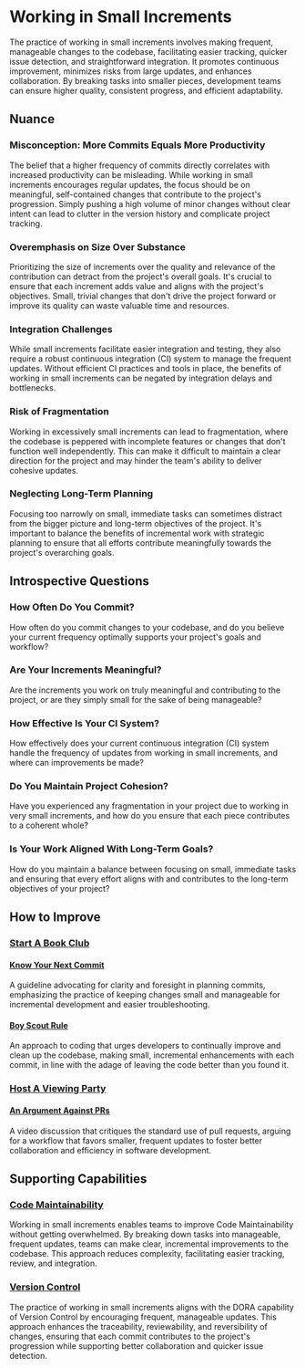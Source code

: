 # Working in Small Increments

The practice of working in small increments involves making frequent, manageable changes to the codebase, facilitating easier tracking, quicker issue detection, and straightforward integration.
It promotes continuous improvement, minimizes risks from large updates, and enhances collaboration.
By breaking tasks into smaller pieces, development teams can ensure higher quality, consistent progress, and efficient adaptability.

## Nuance

### Misconception: More Commits Equals More Productivity
The belief that a higher frequency of commits directly correlates with increased productivity can be misleading.
While working in small increments encourages regular updates, the focus should be on meaningful, self-contained changes that contribute to the project's progression.
Simply pushing a high volume of minor changes without clear intent can lead to clutter in the version history and complicate project tracking.

### Overemphasis on Size Over Substance
Prioritizing the size of increments over the quality and relevance of the contribution can detract from the project's overall goals.
It's crucial to ensure that each increment adds value and aligns with the project's objectives.
Small, trivial changes that don't drive the project forward or improve its quality can waste valuable time and resources.

### Integration Challenges
While small increments facilitate easier integration and testing, they also require a robust continuous integration (CI) system to manage the frequent updates.
Without efficient CI practices and tools in place, the benefits of working in small increments can be negated by integration delays and bottlenecks.

### Risk of Fragmentation
Working in excessively small increments can lead to fragmentation, where the codebase is peppered with incomplete features or changes that don't function well independently.
This can make it difficult to maintain a clear direction for the project and may hinder the team's ability to deliver cohesive updates.

### Neglecting Long-Term Planning
Focusing too narrowly on small, immediate tasks can sometimes distract from the bigger picture and long-term objectives of the project.
It's important to balance the benefits of incremental work with strategic planning to ensure that all efforts contribute meaningfully towards the project's overarching goals.

## Introspective Questions

### How Often Do You Commit?
How often do you commit changes to your codebase, and do you believe your current frequency optimally supports your project's goals and workflow?

### Are Your Increments Meaningful?
Are the increments you work on truly meaningful and contributing to the project, or are they simply small for the sake of being manageable?

### How Effective Is Your CI System?
How effectively does your current continuous integration (CI) system handle the frequency of updates from working in small increments, and where can improvements be made?

### Do You Maintain Project Cohesion?
Have you experienced any fragmentation in your project due to working in very small increments, and how do you ensure that each piece contributes to a coherent whole?

### Is Your Work Aligned With Long-Term Goals?
How do you maintain a balance between focusing on small, immediate tasks and ensuring that every effort aligns with and contributes to the long-term objectives of your project?

## How to Improve

### [Start A Book Club](/practices/start-a-book-club.md)

#### [Know Your Next Commit](https://github.com/97-things/97-things-every-programmer-should-know/tree/master/en/thing_47#know-your-next-commit)
A guideline advocating for clarity and foresight in planning commits, emphasizing the practice of keeping changes small and manageable for incremental development and easier troubleshooting.

#### [Boy Scout Rule](https://github.com/97-things/97-things-every-programmer-should-know/tree/master/en/thing_08)
An approach to coding that urges developers to continually improve and clean up the codebase, making small, incremental enhancements with each commit, in line with the adage of leaving the code better than you found it.

### [Host A Viewing Party](/practices/host-a-viewing-party.md)

#### [An Argument Against PRs](https://www.youtube.com/watch?v=ZlLZEQQBcFg)
A video discussion that critiques the standard use of pull requests, arguing for a workflow that favors smaller, frequent updates to foster better collaboration and efficiency in software development.

## Supporting Capabilities

### [Code Maintainability](/capabilities/code-maintainability.md)

Working in small increments enables teams to improve Code Maintainability without getting overwhelmed.
By breaking down tasks into manageable, frequent updates, teams can make clear, incremental improvements to the codebase.
This approach reduces complexity, facilitating easier tracking, review, and integration.

### [Version Control](/capabilities/version-control.md)

The practice of working in small increments aligns with the DORA capability of Version Control by encouraging frequent, manageable updates.
This approach enhances the traceability, reviewability, and reversibility of changes, ensuring that each commit contributes to the project's progression while supporting better collaboration and quicker issue detection.